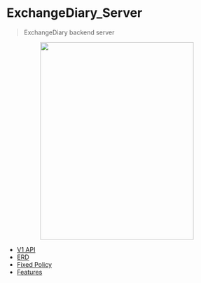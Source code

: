 # ExchangeDiary_Server

> ExchangeDiary backend server

<div align="center">
  <img width="350" height="450" src="https://user-images.githubusercontent.com/37536298/153554715-f821d0f8-8f51-4f4c-b9e6-a19e02ecb5c2.png" />
</div>

- [V1 API](./docs/api.md)
- [ERD](https://lucid.app/lucidchart/a4191542-ece6-416c-879b-028973e51a7e/edit?invitationId=inv_ab6c32ee-9ef4-40be-b426-d2929fff1463)
- [Fixed Policy](./docs/fixed_policy.md)
- [Features](./docs/features.md)
